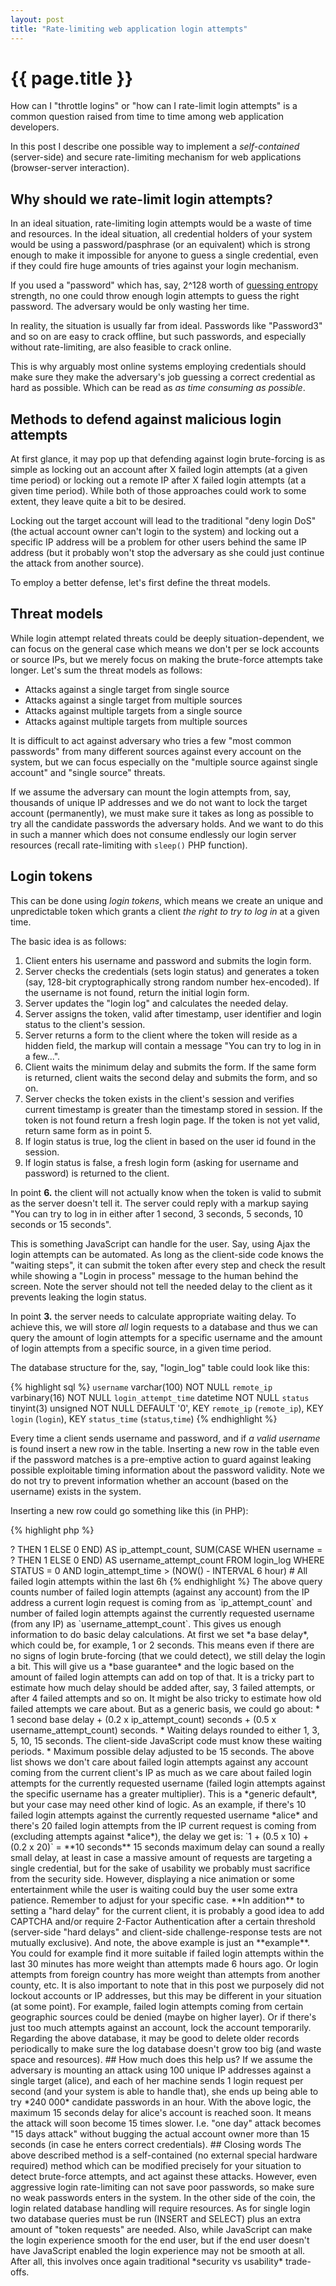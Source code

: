 ```yaml
---
layout: post
title: "Rate-limiting web application login attempts"
---
```


{{ page.title }}
================

How can I "throttle logins" or "how can I rate-limit login attempts" is a common question raised from time to time among web application developers.

In this post I describe one possible way to implement a *self-contained* (server-side) and secure rate-limiting mechanism for web applications (browser-server interaction).

## Why should we rate-limit login attempts?

In an ideal situation, rate-limiting login attempts would be a waste of time and resources. In the ideal situation, all credential holders of your system would be using a password/pasphrase (or an equivalent) which is strong enough to make it impossible for anyone to guess a single credential, even if they could fire huge amounts of tries against your login mechanism.

If you used a "password" which has, say, 2^128 worth of [guessing entropy](http://www.lysator.liu.se/~jc/mthesis/4_Entropy.html#SECTION00430000000000000000) strength, no one could throw enough login attempts to guess the right password. The adversary would be only wasting her time.

In reality, the situation is usually far from ideal. Passwords like "Password3" and so on are easy to crack offline, but such passwords, and especially without rate-limiting, are also feasible to crack online.

This is why arguably most online systems employing credentials should make sure they make the adversary's job guessing a correct credential as hard as possible. Which can be read as *as time consuming as possible*.

## Methods to defend against malicious login attempts

At first glance, it may pop up that defending against login brute-forcing is as simple as locking out an account after X failed login attempts (at a given time period) or locking out a remote IP after X failed login attempts (at a given time period). While both of those approaches could work to some extent, they leave quite a bit to be desired.

Locking out the target account will lead to the traditional "deny login DoS" (the actual account owner can't login to the system) and locking out a specific IP address will be a problem for other users behind the same IP address (but it probably won't stop the adversary as she could just continue the attack from another source).

To employ a better defense, let's first define the threat models.

## Threat models

While login attempt related threats could be deeply situation-dependent, we can focus on the general case which means we don't per se lock accounts or source IPs, but we merely focus on making the brute-force attempts take longer. Let's sum the threat models as follows:

* Attacks against a single target from single source
* Attacks against a single target from multiple sources
* Attacks against multiple targets from a single source
* Attacks against multiple targets from multiple sources

It is difficult to act against adversary who tries a few "most common passwords" from many different sources against every account on the system, but we can focus especially on the "multiple source against single account" and "single source" threats. 

If we assume the adversary can mount the login attempts from, say, thousands of unique IP addresses and we do not want to lock the target account (permanently), we must make sure it takes as long as possible to try all the candidate passwords the adversary holds. And we want to do this in such a manner which does not consume endlessly our login server resources (recall rate-limiting with `sleep()` PHP function).

## Login tokens

This can be done using *login tokens*, which means we create an unique and unpredictable token which grants a client *the right to try to log in* at a given time.

The basic idea is as follows:

1. Client enters his username and password and submits the login form.
2. Server checks the credentials (sets login status) and generates a token (say, 128-bit cryptographically strong random number hex-encoded). If the username is not found, return the initial login form.
3. Server updates the "login log" and calculates the needed delay.
4. Server assigns the token, valid after timestamp, user identifier and login status to the client's session.
5. Server returns a form to the client where the token will reside as a hidden field, the markup will contain a message "You can try to log in in a few...". 
6. Client waits the minimum delay and submits the form. If the same form is returned, client waits the second delay and submits the form, and so on.
7. Server checks the token exists in the client's session and verifies current timestamp is greater than the timestamp stored in session. If the token is not found return a fresh login page. If the token is not yet valid, return same form as in point 5.
8. If login status is true, log the client in based on the user id found in the session.
9. If login status is false, a fresh login form (asking for username and password) is returned to the client.

In point **6.** the client will not actually know when the token is valid to submit as the server doesn't tell it. The server could reply with a markup saying "You can try to log in in either after 1 second, 3 seconds, 5 seconds, 10 seconds or 15 seconds".

This is something JavaScript can handle for the user. Say, using Ajax the login attempts can be automated. As long as the client-side code knows the "waiting steps", it can submit the token after every step and check the result while showing a "Login in process" message to the human behind the screen. Note the server should not tell the needed delay to the client as it prevents leaking the login status.

In point **3.** the server needs to calculate appropriate waiting delay. To achieve this, we will store *all* login requests to a database and thus we can query the amount of login attempts for a specific username and the amount of login attempts from a specific source, in a given time period. 

The database structure for the, say, "login_log" table could look like this:

{% highlight sql %}
`username` varchar(100) NOT NULL
`remote_ip` varbinary(16) NOT NULL
`login_attempt_time` datetime NOT NULL
`status` tinyint(3) unsigned NOT NULL DEFAULT '0',
KEY `remote_ip` (`remote_ip`),
KEY `login` (`login`),
KEY `status_time` (`status`,`time`)
{% endhighlight %}
    
Every time a client sends username and password, and if *a valid username* is found insert a new row in the table. Inserting a new row in the table even if the password matches is a pre-emptive action to guard against leaking possible exploitable timing information about the password validity. Note we do not try to prevent information whether an account (based on the username) exists in the system.

Inserting a new row could go something like this (in PHP):

{% highlight php %}
<?php
$username = $_POST['username'];
$remote_ip = inet_pton($_SERVER['REMOTE_ADDR']); // inet_pton can handle both IPv4 and IPv6 addresses, consider addressing IPv6 addresses as /64 blocks.
$status = $passwords_matches // Int 1 or 0 from the initial check (point 2. in the above list)
$query = "INSERT INTO login_log SET username=?, remote_ip=?, login_attempt_time=NOW(), status=?";
{% endhighlight %}

Next query the same database to get login attempt count for the username (from any IP) and number of attempts from the source IP (against any other username except the currently requested username) within the last 6 hours:

{% highlight sql %}
SELECT SUM(CASE WHEN remote_ip = ? AND username <> ? THEN 1 ELSE 0 END) AS ip_attempt_count, SUM(CASE WHEN username = ? THEN 1 ELSE 0 END) AS username_attempt_count
FROM login_log
WHERE
STATUS = 0
AND login_attempt_time > (NOW() - INTERVAL 6 hour) # All failed login attempts within the last 6h
{% endhighlight %}

The above query counts number of failed login attempts (against any account) from the IP address a current login request is coming from as `ip_attempt_count` and number of failed login attempts against the currently requested username (from any IP) as `username_attempt_count`.

This gives us enough information to do basic delay calculations. At first we set *a base delay*, which could be, for example, 1 or 2 seconds. This means even if there are no signs of login brute-forcing (that we could detect), we still delay the login a bit. This will give us a *base guarantee* and the logic based on the amount of failed login attempts can add on top of that. 

It is a tricky part to estimate how much delay should be added after, say, 3 failed attempts, or after 4 failed attempts and so on. It might be also tricky to estimate how old failed attempts we care about. But as a generic basis, we could go about:

* 1 second base delay + (0.2 x ip_attempt_count) seconds + (0.5 x username_attempt_count) seconds.
* Waiting delays rounded to either 1, 3, 5, 10, 15 seconds. The client-side JavaScript code must know these waiting periods.
* Maximum possible delay adjusted to be 15 seconds.

The above list shows we don't care about failed login attempts against any account coming from the current client's IP as much as we care about failed login attempts for the currently requested username (failed login attempts against the specific username has a greater multiplier). This is a *generic default*, but your case may need other kind of logic.

As an example, if there's 10 failed login attempts against the currently requested username *alice* and there's 20 failed login attempts from the IP current request is coming from (excluding attempts against *alice*), the delay we get is:

`1 + (0.5 x 10) + (0.2 x 20)` = **10 seconds**

15 seconds maximum delay can sound a really small delay, at least in case a massive amount of requests are targeting a single credential, but for the sake of usability we probably must sacrifice from the security side. However, displaying a nice animation or some entertainment while the user is waiting could buy the user some extra patience. Remember to adjust for your specific case.

**In addition** to setting a "hard delay" for the current client, it is probably a good idea to add CAPTCHA and/or require 2-Factor Authentication after a certain threshold (server-side "hard delays" and client-side challenge-response tests are not mutually exclusive).

And note, the above example is just an **example**. You could for example find it more suitable if failed login attempts within the last 30 minutes has more weight than attempts made 6 hours ago. Or login attempts from foreign country has more weight than attempts from another county, etc.

It is also important to note that in this post we purposely did not lockout accounts or IP addresses, but this may be different in your situation (at some point). For example, failed login attempts coming from certain geographic sources could be denied (maybe on higher layer). Or if there's just too much attempts against an account, lock the account temporarily.

Regarding the above database, it may be good to delete older records periodically to make sure the log database doesn't grow too big (and waste space and resources).

## How much does this help us?

If we assume the adversary is mounting an attack using 100 unique IP addresses against a single target (alice), and each of her machine sends 1 login request per second (and your system is able to handle that), she ends up being able to try *240 000* candidate passwords in an hour.

With the above logic, the maximum 15 seconds delay for alice's account is reached soon. It means the attack will soon become 15 times slower. I.e. "one day" attack becomes "15 days attack" without bugging the actual account owner more than 15 seconds (in case he enters correct credentials).

## Closing words

The above described method is a self-contained (no external special hardware required) method which can be modified precisely for your situation to detect brute-force attempts, and act against these attacks. However, even aggressive login rate-limiting can not save poor passwords, so make sure no weak passwords enters in the system.

In the other side of the coin, the login related database handling will require resources. As for single login two database queries must be run (INSERT and SELECT) plus an extra amount of "token requests" are needed.

Also, while JavaScript can make the login experience smooth for the end user, but if the end user doesn't have JavaScript enabled the login experience may not be smooth at all.

After all, this involves once again traditional *security vs usability* trade-offs.